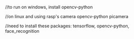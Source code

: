 //to run on windows, install opencv-python


//on linux and using rasp's camera
opencv-python picamera


//need to install these packages: tensorflow, opencv-python, face_recognition